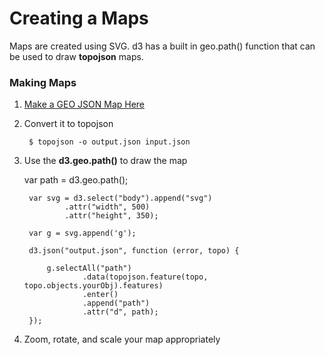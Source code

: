 Creating a Maps
===============
Maps are created using SVG.  d3 has a built in geo.path() function that can be used to draw __topojson__ maps.


### Making Maps
1. [Make a GEO JSON Map Here](http://geojson.io/#map=11/39.0941/-120.0455)
2. Convert it to topojson

        $ topojson -o output.json input.json
        
3. Use the __d3.geo.path()__ to draw the map

    var path = d3.geo.path();
    
        var svg = d3.select("body").append("svg")
                .attr("width", 500)
                .attr("height", 350);
    
        var g = svg.append('g');
    
        d3.json("output.json", function (error, topo) {
    
            g.selectAll("path")
                    .data(topojson.feature(topo, topo.objects.yourObj).features)
                    .enter()
                    .append("path")
                    .attr("d", path);
        });
        
4. Zoom, rotate, and scale your map appropriately
